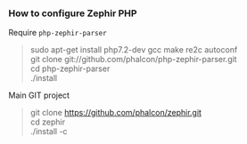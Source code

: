 ### How to configure Zephir PHP

Require `php-zephir-parser`

> sudo apt-get install php7.2-dev gcc make re2c autoconf  
> git clone git://github.com/phalcon/php-zephir-parser.git  
> cd php-zephir-parser  
> ./install  

Main GIT project
> git clone https://github.com/phalcon/zephir.git  
> cd zephir  
> ./install -c
